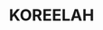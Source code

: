---
lastmod: '2025-04-06T06:05:20+00:00'
latitude: -28.37004274
layout: suburb
longitude: 152.4468899
postcode: '2476'
state: NSW
title: KOREELAH
url: /nsw/koreelah/
---